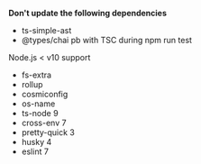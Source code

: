 **Don't update the following dependencies**

-   ts-simple-ast
-   @types/chai pb with TSC during npm run test

Node.js < v10 support

-   fs-extra
-   rollup
-   cosmiconfig
-   os-name
-   ts-node 9
-   cross-env 7
-   pretty-quick 3
-   husky 4
-   eslint 7

